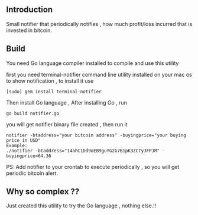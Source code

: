 ## Introduction
Small notifier that periodically notifies , how much profit/loss incurred that is invested in bitcoin.

## Build
You need Go language compiler installed to compile and use this utility

first you need terminal-notifier command line utility installed on your mac os to show notification , to install it use
```
[sudo] gem install terminal-notifier
```
Then install Go language , After installing Go , run
```
go build notifier.go
```
you will get notifier binary file created , then run it
```
notifier -btaddress="your bitcoin address" -buyingprice="your buying price in USD"
Example:
./notifier -btaddress="14ahC1Dd9oEB9guYG2G7B1pK3ZCTyJFPJM" -buyingprice=64.36
```
PS: Add notifier to your crontab to execute periodically , so you will get periodic bitcoin alert.
## Why so complex ??
Just created this utility to try the Go language , nothing else.!!